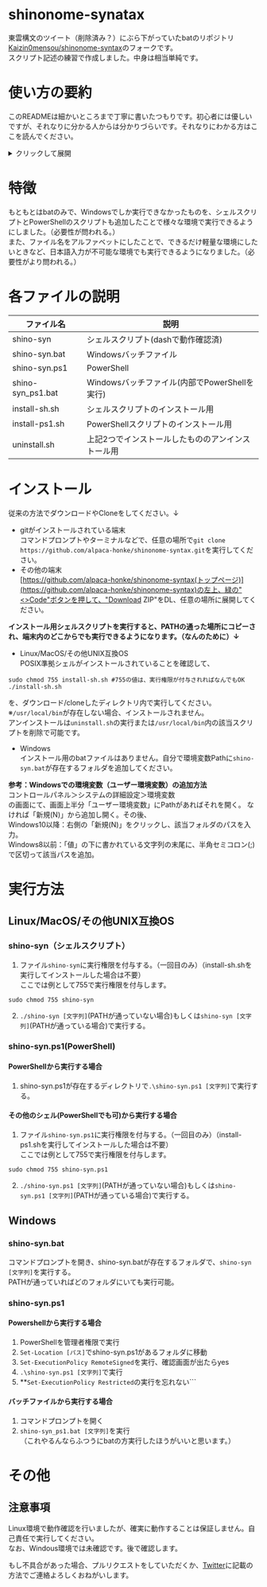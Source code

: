 # shinonome-synatax  

東雲構文のツイート（削除済み？）にぶら下がっていたbatのリポジトリ[Kaizin0mensou/shinonome-syntax](https://github.com/Kaizin0mensou/shinonome-syntax)のフォークです。  
スクリプト記述の練習で作成しました。中身は相当単純です。  

# 使い方の要約  
このREADMEは細かいところまで丁寧に書いたつもりです。初心者には優しいですが、それなりに分かる人からは分かりづらいです。それなりにわかる方はここを読んでください。  

<details>
<summary>クリックして展開</summary>
## 使い方  

### UNIX系OS  
ダウンロードして実行権限を付与して実行。
install-sh.shでshino-syn(シェルスクリプト)が、install-ps1.shでshino-syn.ps1が```/usr/local/bin```に実行権限付きでコピーされます。  

### Windows  
ダウンロードして実行。PATHに追加すればどこからでも実行できるよ。（なんのために）  

</details>

# 特徴  

もともとはbatのみで、Windowsでしか実行できなかったものを、シェルスクリプトとPowerShellのスクリプトも追加したことで様々な環境で実行できるようにしました。（必要性が問われる。）  
また、ファイル名をアルファベットにしたことで、できるだけ軽量な環境にしたいときなど、日本語入力が不可能な環境でも実行できるようになりました。（必要性がより問われる。）  

# 各ファイルの説明  

| ファイル名 | 説明 |  
| ---- | ---- |  
| shino-syn | シェルスクリプト(dashで動作確認済) |  
| shino-syn.bat | Windowsバッチファイル |  
| shino-syn.ps1 | PowerShell |  
| shino-syn_ps1.bat | Windowsバッチファイル(内部でPowerShellを実行) |
| install-sh.sh | シェルスクリプトのインストール用 |
| install-ps1.sh | PowerShellスクリプトのインストール用 |
| uninstall.sh | 上記2つでインストールしたもののアンインストール用 |

# インストール  

従来の方法でダウンロードやCloneをしてください。↓

- gitがインストールされている端末  
コマンドプロンプトやターミナルなどで、任意の場所で```git clone https://github.com/alpaca-honke/shinonome-syntax.git```を実行してください。  
- その他の端末  
[https://github.com/alpaca-honke/shinonome-syntax(トップページ)](https://github.com/alpaca-honke/shinonome-syntax)の左上、緑の"<>Code"ボタンを押して、"Download ZIP"をDL、任意の場所に展開してください。  


**インストール用シェルスクリプトを実行すると、PATHの通った場所にコピーされ、端末内のどこからでも実行できるようになります。（なんのために）↓**  
- Linux/MacOS/その他UNIX互換OS  
POSIX準拠シェルがインストールされていることを確認して、  
```ash:
sudo chmod 755 install-sh.sh #755の値は、実行権限が付与されればなんでもOK
./install-sh.sh
```
を、ダウンロード/cloneしたディレクトリ内で実行してください。  
※```/usr/local/bin```が存在しない場合、インストールされません。  
アンインストールは```uninstall.sh```の実行または```/usr/local/bin```内の該当スクリプトを削除で可能です。  

- Windows  
インストール用のbatファイルはありません。自分で環境変数Pathに```shino-syn.bat```が存在するフォルダを追加してください。  

**参考：Windowsでの環境変数（ユーザー環境変数）の追加方法**  
コントロールパネル＞システムの詳細設定＞環境変数  
の画面にて、画面上半分「ユーザー環境変数」にPathがあればそれを開く。  なければ「新規(N)」から追加し開く。その後、  
Windows10以降：右側の「新規(N)」をクリックし、該当フォルダのパスを入力。  
Windows8以前：「値」の下に書かれている文字列の末尾に、半角セミコロン(;)で区切って該当パスを追加。  

# 実行方法  

## Linux/MacOS/その他UNIX互換OS  
### shino-syn（シェルスクリプト）  
1. ファイル```shino-syn```に実行権限を付与する。（一回目のみ）（install-sh.shを実行してインストールした場合は不要）  
ここでは例として755で実行権限を付与します。  
```ash:
sudo chmod 755 shino-syn
```
2. ```./shino-syn [文字列]```(PATHが通っていない場合)もしくは```shino-syn [文字列]```(PATHが通っている場合)で実行する。  

### shino-syn.ps1(PowerShell)  
#### PowerShellから実行する場合
1. shino-syn.ps1が存在するディレクトリで```.\shino-syn.ps1 [文字列]```で実行する。  

#### その他のシェル(PowerShellでも可)から実行する場合  
1. ファイル```shino-syn.ps1```に実行権限を付与する。（一回目のみ）（install-ps1.shを実行してインストールした場合は不要）  
ここでは例として755で実行権限を付与します。  
```ash:
sudo chmod 755 shino-syn.ps1
```
2. ```./shino-syn.ps1 [文字列]```(PATHが通っていない場合)もしくは```shino-syn.ps1 [文字列]```(PATHが通っている場合)で実行する。  

## Windows  
### shino-syn.bat  
コマンドプロンプトを開き、shino-syn.batが存在するフォルダで、```shino-syn [文字列]```を実行する。  
PATHが通っていればどのフォルダにいても実行可能。  

### shino-syn.ps1  
#### Powershellから実行する場合  
1. PowerShellを管理者権限で実行  
2. ```Set-Location [パス]```でshino-syn.ps1があるフォルダに移動  
3. ```Set-ExecutionPolicy RemoteSigned```を実行、確認画面が出たらyes  
4. ```.\shino-syn.ps1 [文字列]```で実行  
5. **```Set-ExecutionPolicy Restricted```の実行を忘れない```  
#### バッチファイルから実行する場合  
1. コマンドプロンプトを開く  
2. ```shino-syn_ps1.bat [文字列]```を実行  
（これやるんならふつうにbatの方実行したほうがいいと思います。）  

# その他  
## 注意事項  
Linux環境で動作確認を行いましたが、確実に動作することは保証しません。自己責任で実行してください。  
なお、Windous環境では未確認です。後で確認します。  

もし不具合があった場合、プルリクエストをしていただくか、[Twitter](https://twitter.com/alpaca_honke)に記載の方法でご連絡よろしくおねがいします。  